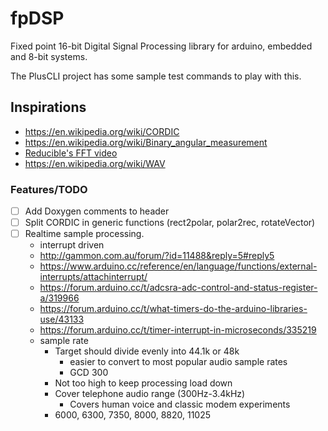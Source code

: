 # fpDSP
Fixed point 16-bit Digital Signal Processing library for arduino, embedded and 8-bit systems.

The PlusCLI project has some sample test commands to play with this.

## Inspirations
- https://en.wikipedia.org/wiki/CORDIC
- https://en.wikipedia.org/wiki/Binary_angular_measurement
- [Reducible's FFT video](https://www.youtube.com/watch?v=h7apO7q16V0)
- https://en.wikipedia.org/wiki/WAV


### Features/TODO
- [ ] Add Doxygen comments to header
- [ ] Split CORDIC in generic functions (rect2polar, polar2rec, rotateVector)
- [ ] Realtime sample processing.
    - interrupt driven
    - http://gammon.com.au/forum/?id=11488&reply=5#reply5
    - https://www.arduino.cc/reference/en/language/functions/external-interrupts/attachinterrupt/
    - https://forum.arduino.cc/t/adcsra-adc-control-and-status-register-a/319966
    - https://forum.arduino.cc/t/what-timers-do-the-arduino-libraries-use/43133
    - https://forum.arduino.cc/t/timer-interrupt-in-microseconds/335219
    - sample rate
        - Target should divide evenly into 44.1k or 48k
             - easier to convert to most popular audio sample rates
             - GCD 300
        - Not too high to keep processing load down
        - Cover telephone audio range (300Hz-3.4kHz)
            - Covers human voice and classic modem experiments
        - 6000, 6300, 7350, 8000, 8820, 11025


